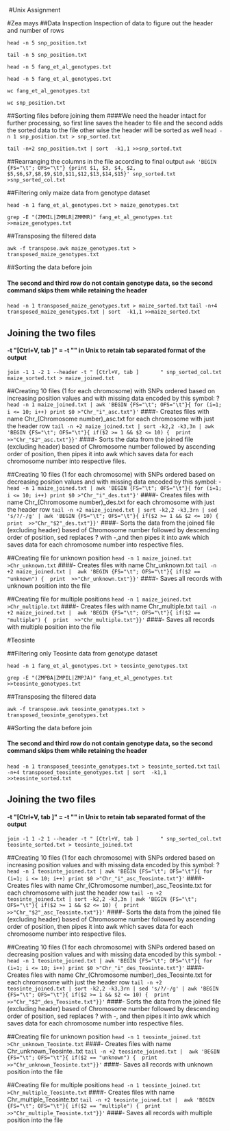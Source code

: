 ﻿﻿﻿﻿﻿#Unix Assignment#Zea mays##Data InspectionInspection of data to figure out the header and number of rows`head -n 5 snp_position.txt``tail -n 5 snp_position.txt``head -n 5 fang_et_al_genotypes.txt``head -n 5 fang_et_al_genotypes.txt``wc fang_et_al_genotypes.txt``wc snp_position.txt`##Sorting files before joining them####We need the header intact for further processing, so first line saves the header to file and the second adds the sorted data to the file other wise the header will be sorted as well`head -n 1 snp_position.txt > snp_sorted.txt``tail -n+2 snp_position.txt | sort  -k1,1 >>snp_sorted.txt`##Rearranging the columns in the file according to final output`awk 'BEGIN {FS="\t"; OFS="\t"} {print $1, $3, $4, $2, $5,$6,$7,$8,$9,$10,$11,$12,$13,$14,$15}' snp_sorted.txt >snp_sorted_col.txt`##Filtering only maize data from genotype dataset `head -n 1 fang_et_al_genotypes.txt > maize_genotypes.txt``grep -E "(ZMMIL|ZMMLR|ZMMMR)" fang_et_al_genotypes.txt >>maize_genotypes.txt`##Transposing the filtered data`awk -f transpose.awk maize_genotypes.txt > transposed_maize_genotypes.txt`##Sorting the data before join #### The second and third row do not contain genotype data, so the second command skips them while retaining the header`head -n 1 transposed_maize_genotypes.txt > maize_sorted.txt``tail -n+4 transposed_maize_genotypes.txt | sort  -k1,1 >>maize_sorted.txt`## Joining the two files#### -t "[Ctrl+V, tab ]" = -t "<tab>" in Unix to  retain tab separated format of the output`join -1 1 -2 1 --header -t " [Ctrl+V, tab ]       " snp_sorted_col.txt maize_sorted.txt > maize_joined.txt`##Creating 10 files (1 for each chromosome) with SNPs ordered based on increasing position values and with missing data encoded by this symbol: ? `head -n 1 maize_joined.txt | awk 'BEGIN {FS="\t"; OFS="\t"}{ for (i=1; i <= 10; i++) print $0 >"Chr_"i"_asc.txt"}'`####- Creates files with name Chr\_(Chromosome number)\_asc.txt for each chromosome with just the header row`tail -n +2 maize_joined.txt | sort -k2,2 -k3,3n | awk 'BEGIN {FS="\t"; OFS="\t"}{ if($2 >= 1 && $2 <= 10) {  print  >>"Chr_"$2"_asc.txt"}}'`####- Sorts the data from the joined file (excluding header) based of Chromosome number followed by ascending order of position, then pipes it into awk which saves data for each chromosome number into respective files.##Creating 10 files (1 for each chromosome) with SNPs ordered based on decreasing position values and with missing data encoded by this symbol: - `head -n 1 maize_joined.txt | awk 'BEGIN {FS="\t"; OFS="\t"}{ for (i=1; i <= 10; i++) print $0 >"Chr_"i"_des.txt"}'`####- Creates files with name Chr\_(Chromosome number)\_des.txt for each chromosome with just the header row`tail -n +2 maize_joined.txt | sort -k2,2 -k3,3rn | sed 's/?/-/g' | awk 'BEGIN {FS="\t"; OFS="\t"}{ if($2 >= 1 && $2 <= 10) {  print  >>"Chr_"$2"_des.txt"}}'`####- Sorts the data from the joined file (excluding header) based of Chromosome number followed by descending order of position, sed replaces ? with -,and  then pipes it into awk which saves data for each chromosome number into respective files.##Creating  file for unknown position `head -n 1 maize_joined.txt >Chr_unknown.txt`####- Creates files with name Chr\_unknown.txt `tail -n +2 maize_joined.txt |  awk 'BEGIN {FS="\t"; OFS="\t"}{ if($2 == "unknown") {  print  >>"Chr_unknown.txt"}}'`####- Saves all records with unknown position into the file##Creating  file for multiple positions `head -n 1 maize_joined.txt >Chr_multiple.txt`####- Creates files with name Chr\_multiple.txt `tail -n +2 maize_joined.txt |  awk 'BEGIN {FS="\t"; OFS="\t"}{ if($2 == "multiple") {  print  >>"Chr_multiple.txt"}}'`####- Saves all records with multiple position into the file#Teosinte##Filtering only Teosinte data from genotype dataset `head -n 1 fang_et_al_genotypes.txt > teosinte_genotypes.txt``grep -E "(ZMPBA|ZMPIL|ZMPJA)" fang_et_al_genotypes.txt >>teosinte_genotypes.txt`##Transposing the filtered data`awk -f transpose.awk teosinte_genotypes.txt > transposed_teosinte_genotypes.txt`##Sorting the data before join #### The second and third row do not contain genotype data, so the second command skips them while retaining the header`head -n 1 transposed_teosinte_genotypes.txt > teosinte_sorted.txt``tail -n+4 transposed_teosinte_genotypes.txt | sort  -k1,1 >>teosinte_sorted.txt`## Joining the two files#### -t "[Ctrl+V, tab ]" = -t "<tab>" in Unix to  retain tab separated format of the output`join -1 1 -2 1 --header -t " [Ctrl+V, tab ]       " snp_sorted_col.txt teosinte_sorted.txt > teosinte_joined.txt`##Creating 10 files (1 for each chromosome) with SNPs ordered based on increasing position values and with missing data encoded by this symbol: ? `head -n 1 teosinte_joined.txt | awk 'BEGIN {FS="\t"; OFS="\t"}{ for (i=1; i <= 10; i++) print $0 >"Chr_"i"_asc_Teosinte.txt"}'`####- Creates files with name Chr\_(Chromosome number)\_asc\_Teosinte.txt for each chromosome with just the header row`tail -n +2 teosinte_joined.txt | sort -k2,2 -k3,3n | awk 'BEGIN {FS="\t"; OFS="\t"}{ if($2 >= 1 && $2 <= 10) {  print  >>"Chr_"$2"_asc_Teosinte.txt"}}'`####- Sorts the data from the joined file (excluding header) based of Chromosome number followed by ascending order of position, then pipes it into awk which saves data for each chromosome number into respective files.##Creating 10 files (1 for each chromosome) with SNPs ordered based on decreasing position values and with missing data encoded by this symbol: - `head -n 1 teosinte_joined.txt | awk 'BEGIN {FS="\t"; OFS="\t"}{ for (i=1; i <= 10; i++) print $0 >"Chr_"i"_des_Teosinte.txt"}'`####- Creates files with name Chr\_(Chromosome number)\_des_Teosinte.txt for each chromosome with just the header row`tail -n +2 teosinte_joined.txt | sort -k2,2 -k3,3rn | sed 's/?/-/g' | awk 'BEGIN {FS="\t"; OFS="\t"}{ if($2 >= 1 && $2 <= 10) {  print  >>"Chr_"$2"_des_Teosinte.txt"}}'`####- Sorts the data from the joined file (excluding header) based of Chromosome number followed by descending order of position, sed replaces ? with -, and  then pipes it into awk which saves data for each chromosome number into respective files.##Creating  file for unknown position `head -n 1 teosinte_joined.txt >Chr_unknown_Teosinte.txt`####- Creates files with name Chr\_unknown\_Teosinte..txt `tail -n +2 teosinte_joined.txt |  awk 'BEGIN {FS="\t"; OFS="\t"}{ if($2 == "unknown") {  print  >>"Chr_unknown_Teosinte.txt"}}'`####- Saves all records with unknown position into the file##Creating  file for multiple positions `head -n 1 teosinte_joined.txt >Chr_multiple_Teosinte.txt`####- Creates files with name Chr\_multiple\_Teosinte.txt `tail -n +2 teosinte_joined.txt |  awk 'BEGIN {FS="\t"; OFS="\t"}{ if($2 == "multiple") {  print  >>"Chr_multiple_Teosinte.txt"}}'`####- Saves all records with multiple position into the file